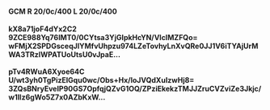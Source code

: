 #### GCM R 20/0c/400 L 20/0c/400
**kX8a71joF4dYx2C2**<br/>**9ZCE988Yq76IMT0/0CYtsa3YjGIpkHcYN/VlcIMZFQo=**<br/>**wFMjX2SPDGsceqJIYMfvUhpzu974LZeTovhyLnXvQRe0JJ1V6iTYAjUrMWA3TRzIWPATUoUtsU0vJpaE...**<br/><br/>
**pTv4RWuA6Xyoe64C**<br/>**U/wt3yh0TgPizElGqu0wc/Obs+Hx/loJVQdXuIzwHj8=**<br/>**3ZQsBNryEveIP90GS7OpfqjQZvG1OQ/ZPziEkekzTMJJZruCVZviZe3Jkjc/w1Ilz6gWo5Z7x0AZbKxW...**